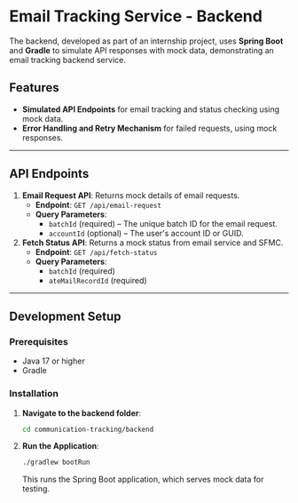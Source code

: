 # Email Tracking Service - Backend

The backend, developed as part of an internship project, uses **Spring Boot** and **Gradle** to simulate API responses with mock data, demonstrating an email tracking backend service.

## Features

- **Simulated API Endpoints** for email tracking and status checking using mock data.
- **Error Handling and Retry Mechanism** for failed requests, using mock responses.

---

## API Endpoints

1. **Email Request API**: Returns mock details of email requests.
   - **Endpoint**: `GET /api/email-request`
   - **Query Parameters**:
     - `batchId` (required) – The unique batch ID for the email request.
     - `accountId` (optional) – The user's account ID or GUID.
2. **Fetch Status API**: Returns a mock status from email service and SFMC.
   - **Endpoint**: `GET /api/fetch-status`
   - **Query Parameters**:
     - `batchId` (required)
     - `ateMailRecordId` (required)

---

## Development Setup

### Prerequisites

- Java 17 or higher
- Gradle

### Installation

1. **Navigate to the backend folder**:
   ```bash
   cd communication-tracking/backend
   ```
2. **Run the Application**:
   ```bash
   ./gradlew bootRun
   ```
   This runs the Spring Boot application, which serves mock data for testing.

